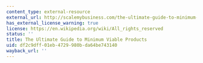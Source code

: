 ```yaml
---
content_type: external-resource
external_url: http://scalemybusiness.com/the-ultimate-guide-to-minimum-viable-products/8/
has_external_license_warning: true
license: https://en.wikipedia.org/wiki/All_rights_reserved
status: ''
title: The Ultimate Guide to Minimum Viable Products
uid: df2c9dff-01eb-4729-980b-da64be743140
wayback_url: ''
---
```

